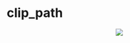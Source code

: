 # clip_path

<div align='center'>
  <img src='https://github.com/phferreira/assets/blob/master/images/clip_path.png'/>
</div>
